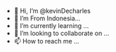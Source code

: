 - 👋 Hi, I’m @kevinDecharles
- 👀 I’m From Indonesia...
- 🌱 I’m currently learning ...
- 💞️ I’m looking to collaborate on ...
- 📫 How to reach me ...

<!---
kevinDecharles/kevinDecharles is a ✨ special ✨ repository because its `README.md` (this file) appears on your GitHub profile.
You can click the Preview link to take a look at your changes.
--->
